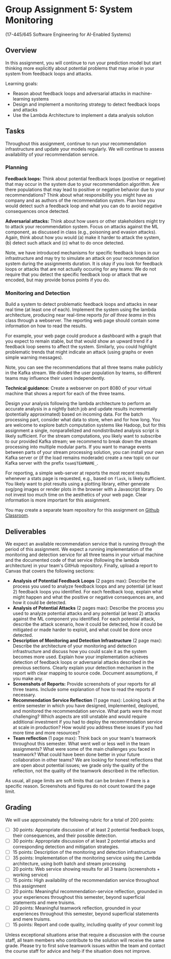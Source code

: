 # Group Assignment 5: System Monitoring

(17-445/645 Software Engineering for AI-Enabled Systems)

## Overview

In this assignment, you will continue to run your prediction model but start thinking more explicitly about potential problems that may arise in your system from feedback loops and attacks.


Learning goals:
* Reason about feedback loops and adversarial attacks in machine-learning systems
* Design and implement a monitoring strategy to detect feedback loops and attacks
* Use the Lambda Architecture to implement a data analysis solution

## Tasks

Throughout this assignment, continue to run your recommendation infrastructure and update your models regularly. We will continue to assess availability of your recommendation service.

### Planning

**Feedback loops:** Think about potential feedback loops (postive or negative)
that may  occur in the system due to your recommendation algorithm. Are there
populations that may lead to positive or negative behavior due to your
recommendations? Think about what responsibility you might have as company and
as authors of the recommendation system. Plan how you would detect such a
feedback loop and what you can do to avoid negative consequences once detected.

**Adversarial attacks:** Think about how users or other stakeholders might try 
to attack your recommendation system. 
Focus on attacks against the ML component, as discussed in class (e.g., poisoning and evasion attacks).
Again, think about how you would 
(a) make it harder to attack the system, 
(b) detect such attack and 
(c) what to do once detected.

Note, we have introduced mechanisms for specific feedback loops in our infrastructure and may try to simulate an attack on your recommendation system during the assignments duration. It is okay if you look for feedback loops or attacks that are not actually occuring for any teams: We do not require that you detect the specific feedback loop or attack that we encoded, but may provide bonus points if you do. 

### Monitoring and Detection

Build a system to detect problematic feedback loops and attacks in near real time (at least one of each). Implement the system using the lambda architecture, producing near real-time reports *for all three teams* in this class through a webserver. The reporting web page should contain some information on how to read the results.

For example, your web page could produce a dashboard with a graph that you expect to remain stable, but that would show an upward trend if a feedback loop seems to affect the system. Similarly, you could highlight problematic trends that might indicate an attack (using graphs or even simple warning messages).

Note, you can see the recommendations that all three teams make publicly in the Kafka stream. We divided the user population by teams, so different teams may influence their users independently.

**Technical guidance:**
Create a webserver on port 8080 of your virtual machine that shows a report for each of the three teams. 

Design your analysis following the lambda architecture to perform an accurate analysis in a nightly batch job and update results incrementally (potentially approximated) based on incoming data.
For the batch processing part, consider what data to store, when and for how long. You are welcome to explore batch computation systems like Hadoop, but for this assignment a single, nonparallelized and nondistributed analysis script is likely sufficient. 
For the stream computations, you likely want to subscribe to our provided Kafka stream; we recommend to break down the stream processing into multiple modular parts. If you want to manage events between parts of your stream processing solution, you can install your own Kafka server or (if the load remains moderade) create a new topic on our Kafka server with the prefix `team$TEAMNAME_`. 

For reporting, a simple web-server at reports the most recent results whenever a stats page is requested, e.g., based on `flask`, is likely sufficient. You likely want to plot results using a plotting library, either generate svg/png images or render plots in the browser with a Javascript library. Do not invest too much time on the aesthetics of your web page. Clear information is more important for this assignment. 

You may create a separate team repository for this assignment on [Github Classroom](https://classroom.github.com/g/1O5bU1Bw).



## Deliverables

We expect an available recommendation service that is running through the period of this assignment. We expect a running implementation of the monitoring and detection service for all three teams in your virtual machine and the documented code of that service (following the lambda architecture) in your team's GitHub repository. Finally, upload a report to Canvas that covers the following sections:

* **Analysis of Potential Feedback Loops** (2 pages max): Describe the process you used to analyze feedback loops and any potential (at least 2) feedback loops you identified. For each feedback loop, explain what might happen and what the positive or negative consequences are, and how it could be detected.
* **Analysis of Potential Attacks** (2 pages max): Describe the process you used to analyze potential attacks and any potential (at least 2) attacks against the ML component you identified. For each potential attack, describe the attack scenario, how it could be detected, how it could be mitigated or made harder to exploit, and what could be done once detected.
* **Description of Monitoring and Detection Infrastructure** (2 page max): Describe the architecture of your monitoring and detection infrastructure and discuss how you could scale it as the system becomes more used.
Explain how your implementation achieves detection of feedback loops or adversarial attacks described in the previous sections. Clearly explain your detection mechanism in the report with clear mapping to source code. Document assumptions, if you make any. 
* **Screenshots of Reports:** Provide screenshots of your reports for all three teams. Include some explanation of how to read the reports if necessary.
* **Recommendation Service Reflection** (1 page max): Looking back at the entire semester in which you have designed, implemented, deployed, and monitored the recommendation service. What parts were the most challenging? Which aspects are still unstable and would require additional investment if you had to deploy the recommendation service at scale in production? How would you address these issues if you had more time and more resources?
* **Team reflection** (1 page max): Think back on your team's teamwork throughout this semester. What went well or less well in the team assignments? What were some of the main challenges you faced in teamwork?  What could have been done better in your future collaboration in other teams? We are looking for honest reflections that are open about potential issues; we grade only the quality of the reflection, not the quality of the teamwork described in the reflection.

As usual, all page limits are soft limits that can be broken if there is a specific reason. Screenshots and figures do not count toward the page limit.



## Grading


We will use approximately the following rubric for a total of 200 points:
 - [ ] 30 points: Appropriate discussion of at least 2 potential feedback loops, their consequences, and their possible detection.
 - [ ] 30 points: Appropriate discussion of at least 2 potential attacks and corresponding detection and mitigation strategies.
 - [ ] 15 points: Description of the monitoring and detection infrastructure
 - [ ] 35 points: Implementation of the monitoring service using the Lambda architecture, using both batch and stream processing
 - [ ] 20 points: Web service showing results for all 3 teams (screenshots + working service)
 - [ ] 15 points: High availability of the recommendation service throughout this assignment
 - [ ] 20 points: Meaningful recommendation-service reflection, grounded in your experiences throughout this semester, beyond superficial statements and mere truisms.
 - [ ] 20 points: Meaningful teamwork reflection, grounded in your experiences throughout this semester, beyond superficial statements and mere truisms.
 - [ ] 15 points: Report and code quality, including quality of your commit log

Unless exceptional situations arise that require a discussion with the course staff, all team members who contribute to the solution will receive the same grade. Please try to first solve teamwork issues within the team and contact the course staff for advice and help if the situation does not improve.

